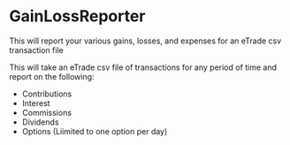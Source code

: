 # GainLossReporter
This will report your various gains, losses, and expenses for an eTrade csv transaction file

This will take an eTrade csv file of transactions for any period of time and report on the following:
- Contributions
- Interest
- Commissions
- Dividends
- Options (Liimited to one option per day)
